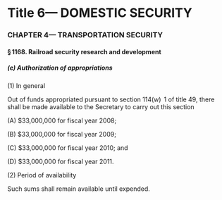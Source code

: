 
# Title 6— DOMESTIC SECURITY
### CHAPTER 4— TRANSPORTATION SECURITY
#### § 1168. Railroad security research and development
##### (e) Authorization of appropriations

(1) In general

Out of funds appropriated pursuant to section 114(w)  1 of title 49, there shall be made available to the Secretary to carry out this section

(A) $33,000,000 for fiscal year 2008;

(B) $33,000,000 for fiscal year 2009;

(C) $33,000,000 for fiscal year 2010; and

(D) $33,000,000 for fiscal year 2011.

(2) Period of availability

Such sums shall remain available until expended.
